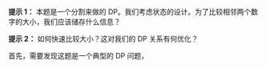 **提示 1：** 本题是一个分割来做的 DP。我们考虑状态的设计。为了比较相邻两个数字的大小，我们应该储存什么信息？

**提示 2：** 如何快速比较大小？这对我们的 DP 关系有何优化？

首先，需要发现这题是一个典型的 DP 问题，